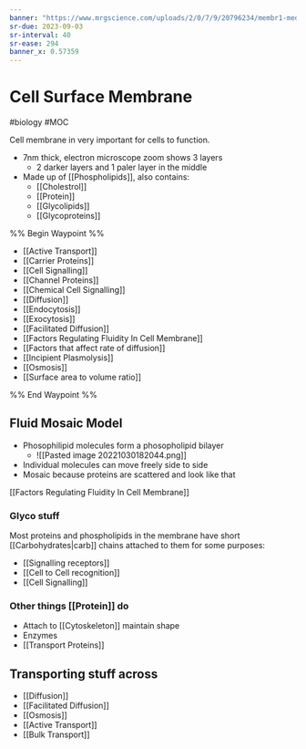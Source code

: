 ```yaml
---
banner: "https://www.mrgscience.com/uploads/2/0/7/9/20796234/membr1-med-hr_orig.jpeg"
sr-due: 2023-09-03
sr-interval: 40
sr-ease: 294
banner_x: 0.57359
---
```

# Cell Surface Membrane
#biology #MOC 

Cell membrane in very important for cells to function.
- 7nm thick, electron microscope zoom shows 3 layers
	- 2 darker layers and 1 paler layer in the middle 
- Made up of [[Phospholipids]], also contains:
	- [[Cholestrol]]
	- [[Protein]]
	- [[Glycolipids]]
	- [[Glycoproteins]]

%% Begin Waypoint %%
- [[Active Transport]]
- [[Carrier Proteins]]
- [[Cell Signalling]]
- [[Channel Proteins]]
- [[Chemical Cell Signalling]]
- [[Diffusion]]
- [[Endocytosis]]
- [[Exocytosis]]
- [[Facilitated Diffusion]]
- [[Factors Regulating Fluidity In Cell Membrane]]
- [[Factors that affect rate of diffusion]]
- [[Incipient Plasmolysis]]
- [[Osmosis]]
- [[Surface area to volume ratio]]

%% End Waypoint %%

## Fluid Mosaic Model
- Phosophilipid molecules form a phosopholipid bilayer
	- ![[Pasted image 20221030182044.png]]
- Individual molecules can move freely side to side
- Mosaic because proteins are scattered and look like that

[[Factors Regulating Fluidity In Cell Membrane]]

### Glyco stuff
Most proteins and phospholipids in the membrane have short [[Carbohydrates|carb]] chains attached to them for some purposes:
- [[Signalling receptors]]
- [[Cell to Cell recognition]]
- [[Cell Signalling]]
### Other things [[Protein]] do
- Attach to [[Cytoskeleton]] maintain shape
- Enzymes
- [[Transport Proteins]]

## Transporting stuff across
- [[Diffusion]]
- [[Facilitated Diffusion]]
- [[Osmosis]]
- [[Active Transport]]
- [[Bulk Transport]]